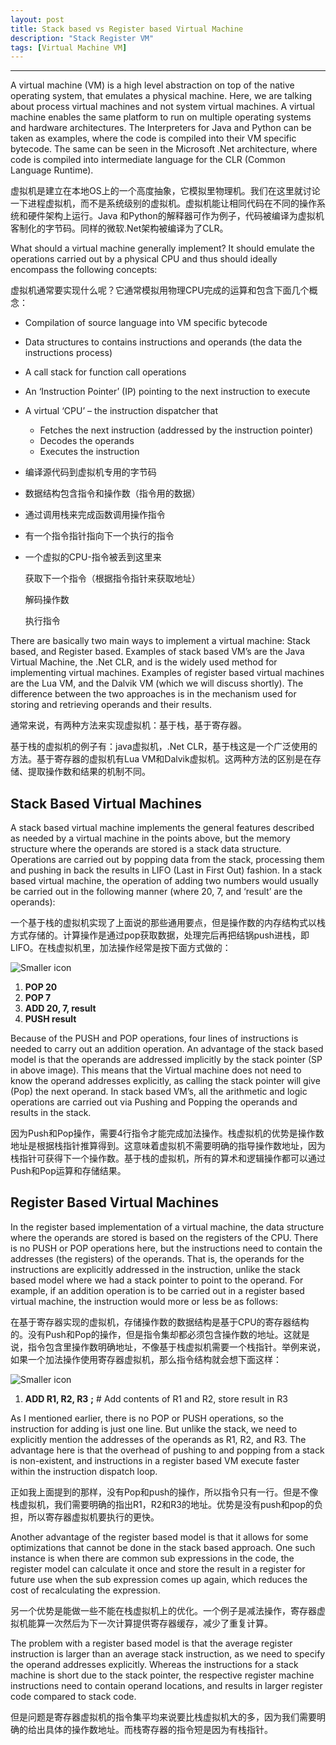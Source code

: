 ```yaml
---
layout: post
title: Stack based vs Register based Virtual Machine
description: "Stack Register VM"
tags: [Virtual Machine VM]
---
```


----------------------

A virtual machine (VM) is a high level abstraction on top of the native operating system, that emulates a physical machine. Here, we are talking about process virtual machines and not system virtual machines. A virtual machine enables the same platform to run on multiple operating systems and hardware architectures. The Interpreters for Java and Python can be taken as examples, where the code is compiled into their VM specific bytecode. The same can be seen in the Microsoft .Net architecture, where code is compiled into intermediate language for the CLR (Common Language Runtime).

虚拟机是建立在本地OS上的一个高度抽象，它模拟里物理机。我们在这里就讨论一下进程虚拟机，而不是系统级别的虚拟机。虚拟机能让相同代码在不同的操作系统和硬件架构上运行。Java 和Python的解释器可作为例子，代码被编译为虚拟机客制化的字节码。同样的微软.Net架构被编译为了CLR。

What should a virtual machine generally implement? It should emulate the operations carried out by a physical CPU and thus should ideally encompass the following concepts:

虚拟机通常要实现什么呢？它通常模拟用物理CPU完成的运算和包含下面几个概念：

- Compilation of source language into VM specific bytecode

- Data structures to contains instructions and operands (the data the instructions process)

- A call stack for function call operations

- An ‘Instruction Pointer’ (IP) pointing to the next instruction to execute

- A virtual ‘CPU’ – the instruction dispatcher that

  - Fetches the next instruction (addressed by the instruction pointer)
  - Decodes the operands
  - Executes the instruction

- 编译源代码到虚拟机专用的字节码

- 数据结构包含指令和操作数（指令用的数据）

- 通过调用栈来完成函数调用操作指令

- 有一个指令指针指向下一个执行的指令

- 一个虚拟的CPU-指令被丢到这里来

  获取下一个指令（根据指令指针来获取地址）

  解码操作数

  执行指令

There are basically two main ways to implement a virtual machine: Stack based, and Register based. Examples of stack based VM’s are the Java Virtual Machine, the .Net CLR, and is the widely used method for implementing virtual machines. Examples of register based virtual machines are the Lua VM, and the Dalvik VM (which we will discuss shortly). The difference between the two approaches is in the mechanism used for storing and retrieving operands and their results.

通常来说，有两种方法来实现虚拟机：基于栈，基于寄存器。

基于栈的虚拟机的例子有：java虚拟机，.Net CLR，基于栈这是一个广泛使用的方法。基于寄存器的虚拟机有Lua VM和Dalvik虚拟机。这两种方法的区别是在存储、提取操作数和结果的机制不同。



## Stack Based Virtual Machines

A stack based virtual machine implements the general features described as needed by a virtual machine in the points above, but the memory structure where the operands are stored is a stack data structure. Operations are carried out by popping data from the stack, processing them and pushing in back the results in LIFO (Last in First Out) fashion. In a stack based virtual machine, the operation of adding two numbers would usually be carried out in the following manner (where 20, 7, and ‘result’ are the operands):

一个基于栈的虚拟机实现了上面说的那些通用要点，但是操作数的内存结构式以栈方式存储的。计算操作是通过pop获取数据，处理完后再把结锅push进栈，即LIFO。在栈虚拟机里，加法操作经常是按下面方式做的：

![Smaller icon](http://awalife.top/images/10/stackadd_thumb.png)

1. **POP 20**
2. **POP 7**
3. **ADD 20, 7, result**
4. **PUSH result**

Because of the PUSH and POP operations, four lines of instructions is needed to carry out an addition operation. An advantage of the stack based model is that the operands are addressed implicitly by the stack pointer (SP in above image). This means that the Virtual machine does not need to know the operand addresses explicitly, as calling the stack pointer will give (Pop) the next operand. In stack based VM’s, all the arithmetic and logic operations are carried out via Pushing and Popping the operands and results in the stack.

因为Push和Pop操作，需要4行指令才能完成加法操作。栈虚拟机的优势是操作数地址是根据栈指针推算得到。这意味着虚拟机不需要明确的指导操作数地址，因为栈指针可获得下一个操作数。基于栈的虚拟机，所有的算术和逻辑操作都可以通过Push和Pop运算和存储结果。

## Register Based Virtual Machines

In the register based implementation of a virtual machine, the data structure where the operands are stored is based on the registers of the CPU. There is no PUSH or POP operations here, but the instructions need to contain the addresses (the registers) of the operands. That is, the operands for the instructions are explicitly addressed in the instruction, unlike the stack based model where we had a stack pointer to point to the operand. For example, if an addition operation is to be carried out in a register based virtual machine, the instruction would more or less be as follows:

在基于寄存器实现的虚拟机，存储操作数的数据结构是基于CPU的寄存器结构的。没有Push和Pop的操作，但是指令集却都必须包含操作数的地址。这就是说，指令包含里操作数明确地址，不像基于栈虚拟机需要一个栈指针。举例来说，如果一个加法操作使用寄存器虚拟机，那么指令结构就会想下面这样：

![Smaller icon](http://awalife.top/images/10/registeradd_thumb.png)

1. **ADD R1, R2, R3** **;**        # Add contents of R1 and R2, store result in R3

As I mentioned earlier, there is no POP or PUSH operations, so the instruction for adding is just one line. But unlike the stack, we need to explicitly mention the addresses of the operands as R1, R2, and R3. The advantage here is that the overhead of pushing to and popping from a stack is non-existent, and instructions in a register based VM execute faster within the instruction dispatch loop.

正如我上面提到的那样，没有Pop和push的操作，所以指令只有一行。但是不像栈虚拟机，我们需要明确的指出R1，R2和R3的地址。优势是没有push和pop的负担，所以寄存器虚拟机要执行的更快。

Another advantage of the register based model is that it allows for some optimizations that cannot be done in the stack based approach. One such instance is when there are common sub expressions in the code, the register model can calculate it once and store the result in a register for future use when the sub expression comes up again, which reduces the cost of recalculating the expression.

另一个优势是能做一些不能在栈虚拟机上的优化。一个例子是减法操作，寄存器虚拟机能算一次然后为下一次计算提供寄存器缓存，减少了重复计算。

The problem with a register based model is that the average register instruction is larger than an average stack instruction, as we need to specify the operand addresses explicitly. Whereas the instructions for a stack machine is short due to the stack pointer, the respective register machine instructions need to contain operand locations, and results in larger register code compared to stack code.

但是问题是寄存器虚拟机的指令集平均来说要比栈虚拟机大的多，因为我们需要明确的给出具体的操作数地址。而栈寄存器的指令短是因为有栈指针。